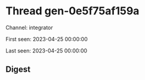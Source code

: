 # Thread gen-0e5f75af159a
Channel: integrator

First seen: 2023-04-25 00:00:00

Last seen: 2023-04-25 00:00:00

## Digest


